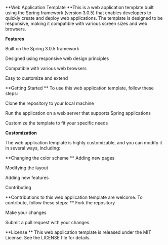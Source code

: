 **Web Application Template
**This is a web application template built using the Spring framework (version 3.0.5) that enables developers to quickly create and deploy web applications. The template is designed to be responsive, making it compatible with various screen sizes and web browsers.

**Features**

Built on the Spring 3.0.5 framework

Designed using responsive web design principles

Compatible with various web browsers

Easy to customize and extend


**Getting Started
**
To use this web application template, follow these steps:


Clone the repository to your local machine

Run the application on a web server that supports Spring applications

Customize the template to fit your specific needs


**Customization**

The web application template is highly customizable, and you can modify it in several ways, including:



**Changing the color scheme
**
Adding new pages

Modifying the layout

Adding new features

Contributing


**Contributions to this web application template are welcome. To contribute, follow these steps:
**
Fork the repository

Make your changes

Submit a pull request with your changes



**License
**
This web application template is released under the MIT License. See the LICENSE file for details.
